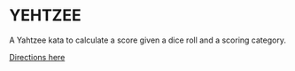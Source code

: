 # YEHTZEE

A Yahtzee kata to calculate a score given a dice roll and a scoring category.

[Directions here](https://github.com/unicornity/katas/tree/master/list/Yehtzee)